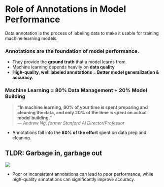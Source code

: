 # Role of Annotations in Model Performance
Data annotation is the process of labeling data to make it usable for training machine learning models.

### Annotations are the **foundation** of model performance. 
- They provide the **ground truth** that a model learns from.
- Machine learning depends heavily on **data quality**
- **High-quality, well labeled annotations = Better model generalization & accuracy.**

### Machine Learning = 80% Data Management + 20% Model Building

> **“In machine learning, 80% of your time is spent preparing and cleaning the data, and only 20% of the time is spent on actual model building.”**  
> — *Andrew Ng, former Stanford AI Director/Professor*
- Annotations fall into the **80% of the effort** spent on data prep and cleaning.

## TLDR: Garbage in, garbage out
![](../01_module/slide_images/slide_56.png)
- Poor or inconsistent annotations can lead to poor performance, while high-quality annotations can significantly improve accuracy. 
